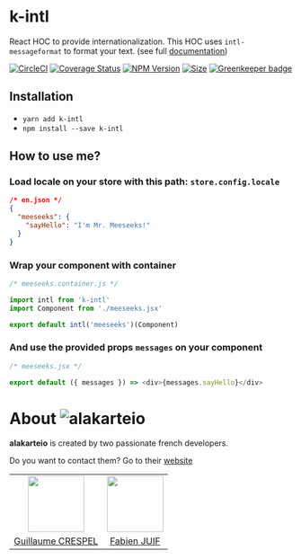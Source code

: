 # k-intl

React HOC to provide internationalization.
This HOC uses `intl-messageformat` to format your text. (see full [documentation](https://github.com/yahoo/intl-messageformat))

[![CircleCI](https://circleci.com/gh/alakarteio/k-intl.svg?style=shield)](https://circleci.com/gh/alakarteio/k-intl) [![Coverage Status](https://coveralls.io/repos/github/alakarteio/k-intl/badge.svg?branch=master)](https://coveralls.io/github/alakarteio/k-intl?branch=master) [![NPM Version](https://badge.fury.io/js/k-intl.svg)](https://www.npmjs.com/package/k-intl)
[![Size](http://img.badgesize.io/alakarteio/k-intl/master/index.js.svg)]() [![Greenkeeper badge](https://badges.greenkeeper.io/alakarteio/k-intl.svg)](https://greenkeeper.io/)

## Installation
 - `yarn add k-intl`
 - `npm install --save k-intl`

## How to use me?

### Load locale on your store with this path: `store.config.locale`
```json
/* en.json */
{
  "meeseeks": {
    "sayHello": "I'm Mr. Meeseeks!"
  }
}
```

### Wrap your component with container
```js
/* meeseeks.container.js */

import intl from 'k-intl'
import Component from './meeseeks.jsx'

export default intl('meeseeks')(Component)
```

### And use the provided props `messages` on your component
```js
/* meeseeks.jsx */

export default ({ messages }) => <div>{messages.sayHello}</div>
```

# About ![alakarteio](http://alakarte.io/assets/img/logo.markdown.png)
**alakarteio** is created by two passionate french developers.

Do you want to contact them? Go to their [website](http://alakarte.io)

<table border="0">
 <tr>
  <td align="center"><img src="https://avatars1.githubusercontent.com/u/26094222?s=460&v=4" width="100" /></td>
  <td align="center"><img src="https://avatars1.githubusercontent.com/u/17828231?s=460&v=4" width="100" /></td>
 </tr>
 <tr>
  <td align="center"><a href="https://github.com/guillaumecrespel">Guillaume CRESPEL</a></td>
  <td align="center"><a href="https://github.com/fabienjuif">Fabien JUIF</a></td>
</table>
